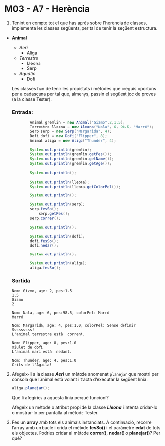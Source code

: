 # M03 - A7 - Herència

1. Tenint en compte tot el que has aprés sobre l’herència de classes, implementa les classes següents, per tal de tenir la següent estructura.
    
- **Animal**
    - *Aeri*
        - Aliga
    - *Terrestre*
        - Lleona
        - Serp
    - *Aquàtic*
        - Dofi
    
    Les classes han de tenir les propietats i mètodes que creguis oportuns per a cadascuna per tal que, almenys, passin el següent joc de proves (a la classe Tester).
    
    ### Entrada:
    
    ```java
          	Animal gremlin = new Animal("Gizmo",2,1.5);
            Terrestre lleona = new Lleona("Nala", 6, 98.5, "Marró");
            Serp serp = new Serp("Margarida", 4);
            Dofi dofi = new Dofi("Flipper", 8);
            Animal aliga = new Aliga("Thunder", 4);
    
            System.out.println(gremlin);
            System.out.println(gremlin.getPes());
            System.out.println(gremlin.getName());
            System.out.println(gremlin.getAge());
            
            System.out.println();
            
            System.out.println(lleona);
            System.out.println(lleona.getColorPel());
    
            System.out.println();
    
            System.out.println(serp);
            serp.fesSo();
    		    serp.getPes();
            serp.correr();
    
            System.out.println();
    
            System.out.println(dofi);
            dofi.fesSo();
            dofi.nedar();
    
            System.out.println();
    
            System.out.println(aliga);
            aliga.fesSo();
    ```
    
    ### Sortida
    
    ```
    Nom: Gizmo, age: 2, pes:1.5
    1.5
    Gizmo
    2
    
    Nom: Nala, age: 6, pes:98.5, colorPel: Marró
    Marró
    
    Nom: Margarida, age: 4, pes:1.0, colorPel: Sense definir
    Sssssssss!
    L'animal terrestre està  corrent.
    
    Nom: Flipper, age: 8, pes:1.0
    Xiulet de dofí
    L'animal marí està  nedant.
    
    Nom: Thunder, age: 4, pes:1.0
    Crits de l'Àguila!
    ```
    
2. Afegeix-li a la classe ***Aeri*** un mètode anomenat `planejar` que mostri per consola que l’animal està volant i tracta d’executar la següent línia:
    
    ```java
    aliga.planejar();
    ```
    
    Què li afegiries a aquesta línia perquè funcioni?
    
    Afegeix un mètode o atribut propi de la classe ***Lleona*** i intenta cridar-lo o mostrar-lo per pantalla al mètode Tester.
    
3. Fes un **array** amb tots els animals instanciats. A continuació, recorre l’array amb un bucle i crida el mètode **fesSo()** i el paràmetre **edat** de tots els objectes. Podries cridar al mètode **correr()**, **nedar()** o **planejar()**? Per què?
